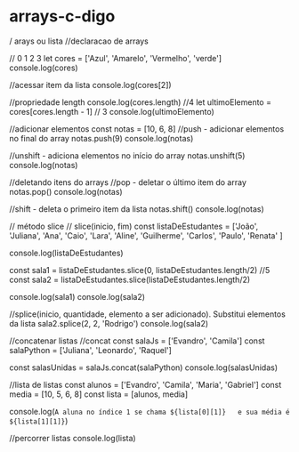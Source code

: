 # arrays-c-digo
/ arays ou lista
//declaracao de arrays
         
//             0         1          2         3
let cores = ['Azul', 'Amarelo', 'Vermelho', 'verde']
console.log(cores)

//acessar item da lista
console.log(cores[2])

//propriedade length
console.log(cores.length) //4
let ultimoElemento = cores[cores.length - 1] // 3
console.log(ultimoElemento)

//adicionar elementos
const notas = [10, 6, 8]
//push - adicionar elementos no final do array
notas.push(9)
console.log(notas)

//unshift - adiciona elementos no início do array
notas.unshift(5)
console.log(notas)

//deletando itens do arrays
//pop - deletar o último item do array
notas.pop()
console.log(notas)

//shift - deleta o primeiro item da lista
notas.shift()
console.log(notas)

// método slice
// slice(inicio, fim)
const listaDeEstudantes = ['João', 'Juliana', 'Ana', 'Caio', 'Lara',
    'Aline', 'Guilherme', 'Carlos', 'Paulo', 'Renata'
]

console.log(listaDeEstudantes)

const sala1 = listaDeEstudantes.slice(0, listaDeEstudantes.length/2) //5
const sala2 = listaDeEstudantes.slice(listaDeEstudantes.length/2)

console.log(sala1)
console.log(sala2)

//splice(inicio, quantidade, elemento a ser adicionado). Substitui elementos da lista
sala2.splice(2, 2, 'Rodrigo')
console.log(sala2)

//concatenar listas
//concat
const salaJs = ['Evandro', 'Camila']
const salaPython = ['Juliana', 'Leonardo', 'Raquel']

const salasUnidas = salaJs.concat(salaPython)
console.log(salasUnidas)

//lista de listas
const alunos = ['Evandro', 'Camila', 'Maria', 'Gabriel']
const media = [10, 5, 6, 8]
const lista = [alunos, media]

console.log(`A aluna no índice 1 se chama ${lista[0][1]}  
    e sua média é ${lista[1][1]}`)

//percorrer listas
console.log(lista)
